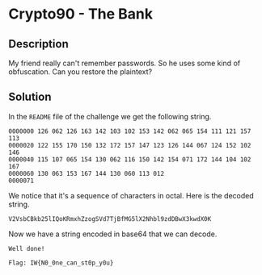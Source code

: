 # Crypto90 - The Bank

## Description

My friend really can't remember passwords. So he uses some kind of obfuscation. Can you restore the plaintext?

## Solution

In the `README` file of the challenge we get the following string.

```
0000000 126 062 126 163 142 103 102 153 142 062 065 154 111 121 157 113
0000020 122 155 170 150 132 172 157 147 123 126 144 067 124 152 102 146
0000040 115 107 065 154 130 062 116 150 142 154 071 172 144 104 102 167
0000060 130 063 153 167 144 130 060 113 012
0000071
```

We notice that it's a sequence of characters in octal.
Here is the decoded string.

```
V2VsbCBkb25lIQoKRmxhZzogSVd7TjBfMG5lX2Nhbl9zdDBwX3kwdX0K
```

Now we have a string encoded in base64 that we can decode.

```
Well done!

Flag: IW{N0_0ne_can_st0p_y0u}
```